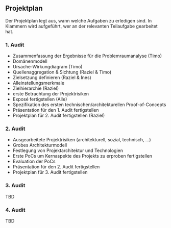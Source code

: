 ## Projektplan

Der Projektplan legt aus, wann welche Aufgaben zu erledigen sind. In Klammern wird aufgeführt, wer an der relevanten Teilaufgabe gearbeitet hat.

### 1. Audit

- Zusammenfassung der Ergebnisse für die Problemraumanalyse (Timo)
- Domänenmodell
- Ursache-Wirkungdiagram (Timo)
- Quellenaggregation & Sichtung (Raziel & Timo)
- Zielsetzung definieren (Raziel & Ines)
- Alleinstellungsmerkmale
- Zielhierarchie (Raziel)
- erste Betrachtung der Projektrisiken
- Exposé fertigstellen (Alle)
- Spezifikation des ersten technischen/architekturellen Proof-of-Concepts
- Präsentation für den 1. Audit fertigstellen
- Projektplan für 2. Audit fertigstellen (Raziel)

### 2. Audit

- Ausgearbeitete Projektrisiken (architekturell, sozial, technisch, ...)
- Grobes Architekturmodell
- Festlegung von Projektarchitektur und Technologien
- Erste PoCs um Kernaspekte des Projekts zu erproben fertigstellen
- Evaluation der PoCs
- Präsentation für den 2. Audit fertigstellen
- Projektplan für 3. Audit fertigstellen

### 3. Audit

TBD

### 4. Audit

TBD
